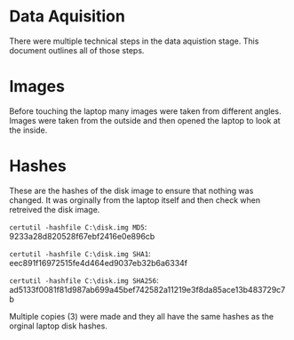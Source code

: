 # Data Aquisition

There were multiple technical steps in the data aquistion stage. This document outlines all of those steps.

# Images

Before touching the laptop many images were taken from different angles. Images were taken from the outside and then opened the laptop to look at the inside.



# Hashes

These are the hashes of the disk image to ensure that nothing was changed. It was orginally from the laptop itself and then check when retreived the disk image.

```certutil -hashfile C:\disk.img MD5```: 9233a28d820528f67ebf2416e0e896cb

```certutil -hashfile C:\disk.img SHA1```: eec891f16972515fe4d464ed9037eb32b6a6334f 

```certutil -hashfile C:\disk.img SHA256```: ad5133f0081f81d987ab699a45bef742582a11219e3f8da85ace13b483729c7b

Multiple copies (3) were made and they all have the same hashes as the orginal laptop disk hashes.
